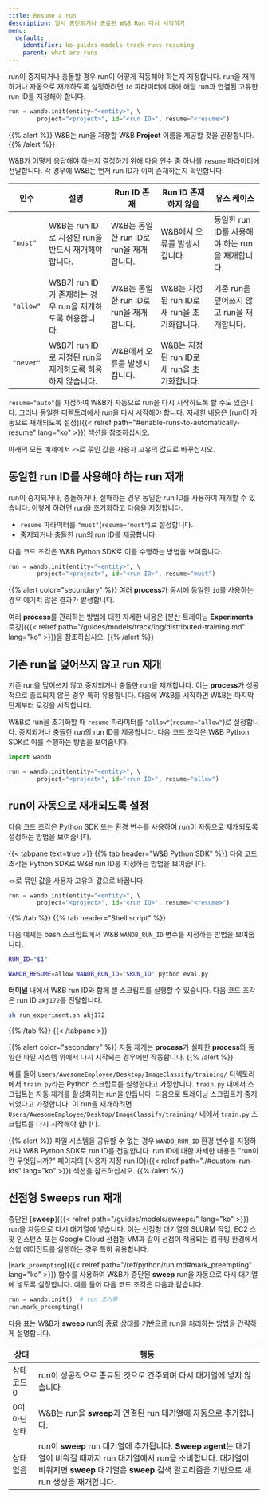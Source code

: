 ```yaml
---
title: Resume a run
description: 일시 중단되거나 종료된 W&B Run 다시 시작하기
menu:
  default:
    identifier: ko-guides-models-track-runs-resuming
    parent: what-are-runs
---
```


run이 중지되거나 충돌할 경우 run이 어떻게 작동해야 하는지 지정합니다. run을 재개하거나 자동으로 재개하도록 설정하려면 `id` 파라미터에 대해 해당 run과 연결된 고유한 run ID를 지정해야 합니다.

```python
run = wandb.init(entity="<entity>", \ 
        project="<project>", id="<run ID>", resume="<resume>")
```

{{% alert %}}
W&B는 run을 저장할 W&B **Project** 이름을 제공할 것을 권장합니다.
{{% /alert %}}

W&B가 어떻게 응답해야 하는지 결정하기 위해 다음 인수 중 하나를 `resume` 파라미터에 전달합니다. 각 경우에 W&B는 먼저 run ID가 이미 존재하는지 확인합니다.

|인수 | 설명 | Run ID 존재| Run ID 존재하지 않음 | 유스 케이스 |
| --- | --- | -- | --| -- |
| `"must"` | W&B는 run ID로 지정된 run을 반드시 재개해야 합니다. | W&B는 동일한 run ID로 run을 재개합니다. | W&B에서 오류를 발생시킵니다. | 동일한 run ID를 사용해야 하는 run을 재개합니다.  |
| `"allow"`| W&B가 run ID가 존재하는 경우 run을 재개하도록 허용합니다. | W&B는 동일한 run ID로 run을 재개합니다. | W&B는 지정된 run ID로 새 run을 초기화합니다. | 기존 run을 덮어쓰지 않고 run을 재개합니다. |
| `"never"`| W&B가 run ID로 지정된 run을 재개하도록 허용하지 않습니다. | W&B에서 오류를 발생시킵니다. | W&B는 지정된 run ID로 새 run을 초기화합니다. | |

`resume="auto"`를 지정하여 W&B가 자동으로 run을 다시 시작하도록 할 수도 있습니다. 그러나 동일한 디렉토리에서 run을 다시 시작해야 합니다. 자세한 내용은 [run이 자동으로 재개되도록 설정]({{< relref path="#enable-runs-to-automatically-resume" lang="ko" >}}) 섹션을 참조하십시오.

아래의 모든 예제에서 `<>`로 묶인 값을 사용자 고유의 값으로 바꾸십시오.

## 동일한 run ID를 사용해야 하는 run 재개
run이 중지되거나, 충돌하거나, 실패하는 경우 동일한 run ID를 사용하여 재개할 수 있습니다. 이렇게 하려면 run을 초기화하고 다음을 지정합니다.

* `resume` 파라미터를 `"must"`(`resume="must"`)로 설정합니다.
* 중지되거나 충돌한 run의 run ID를 제공합니다.

다음 코드 조각은 W&B Python SDK로 이를 수행하는 방법을 보여줍니다.

```python
run = wandb.init(entity="<entity>", \ 
        project="<project>", id="<run ID>", resume="must")
```

{{% alert color="secondary" %}}
여러 **process**가 동시에 동일한 `id`를 사용하는 경우 예기치 않은 결과가 발생합니다.

여러 **process**를 관리하는 방법에 대한 자세한 내용은 [분산 트레이닝 **Experiments** 로깅]({{< relref path="/guides/models/track/log/distributed-training.md" lang="ko" >}})을 참조하십시오.
{{% /alert %}}

## 기존 run을 덮어쓰지 않고 run 재개
기존 run을 덮어쓰지 않고 중지되거나 충돌한 run을 재개합니다. 이는 **process**가 성공적으로 종료되지 않은 경우 특히 유용합니다. 다음에 W&B를 시작하면 W&B는 마지막 단계부터 로깅을 시작합니다.

W&B로 run을 초기화할 때 `resume` 파라미터를 `"allow"`(`resume="allow"`)로 설정합니다. 중지되거나 충돌한 run의 run ID를 제공합니다. 다음 코드 조각은 W&B Python SDK로 이를 수행하는 방법을 보여줍니다.

```python
import wandb

run = wandb.init(entity="<entity>", \ 
        project="<project>", id="<run ID>", resume="allow")
```

## run이 자동으로 재개되도록 설정
다음 코드 조각은 Python SDK 또는 환경 변수를 사용하여 run이 자동으로 재개되도록 설정하는 방법을 보여줍니다.

{{< tabpane text=true >}}
  {{% tab header="W&B Python SDK" %}}
다음 코드 조각은 Python SDK로 W&B run ID를 지정하는 방법을 보여줍니다.

`<>`로 묶인 값을 사용자 고유의 값으로 바꿉니다.

```python
run = wandb.init(entity="<entity>", \ 
        project="<project>", id="<run ID>", resume="<resume>")
```  
  {{% /tab %}}
  {{% tab header="Shell script" %}}

다음 예제는 bash 스크립트에서 W&B `WANDB_RUN_ID` 변수를 지정하는 방법을 보여줍니다.

```bash title="run_experiment.sh"
RUN_ID="$1"

WANDB_RESUME=allow WANDB_RUN_ID="$RUN_ID" python eval.py
```
**터미널** 내에서 W&B run ID와 함께 셸 스크립트를 실행할 수 있습니다. 다음 코드 조각은 run ID `akj172`를 전달합니다.

```bash
sh run_experiment.sh akj172 
```

{{% /tab %}}
{{< /tabpane >}}

{{% alert color="secondary" %}}
자동 재개는 **process**가 실패한 **process**와 동일한 파일 시스템 위에서 다시 시작되는 경우에만 작동합니다.
{{% /alert %}}

예를 들어 `Users/AwesomeEmployee/Desktop/ImageClassify/training/` 디렉토리에서 `train.py`라는 Python 스크립트를 실행한다고 가정합니다. `train.py` 내에서 스크립트는 자동 재개를 활성화하는 run을 만듭니다. 다음으로 트레이닝 스크립트가 중지되었다고 가정합니다. 이 run을 재개하려면 `Users/AwesomeEmployee/Desktop/ImageClassify/training/` 내에서 `train.py` 스크립트를 다시 시작해야 합니다.

{{% alert %}}
파일 시스템을 공유할 수 없는 경우 `WANDB_RUN_ID` 환경 변수를 지정하거나 W&B Python SDK로 run ID를 전달합니다. run ID에 대한 자세한 내용은 "run이란 무엇입니까?" 페이지의 [사용자 지정 run ID]({{< relref path="./#custom-run-ids" lang="ko" >}}) 섹션을 참조하십시오.
{{% /alert %}}

## 선점형 Sweeps run 재개
중단된 [**sweep**]({{< relref path="/guides/models/sweeps/" lang="ko" >}}) run을 자동으로 다시 대기열에 넣습니다. 이는 선점형 대기열의 SLURM 작업, EC2 스팟 인스턴스 또는 Google Cloud 선점형 VM과 같이 선점이 적용되는 컴퓨팅 환경에서 스윕 에이전트를 실행하는 경우 특히 유용합니다.

[`mark_preempting`]({{< relref path="/ref/python/run.md#mark_preempting" lang="ko" >}}) 함수를 사용하여 W&B가 중단된 **sweep** run을 자동으로 다시 대기열에 넣도록 설정합니다. 예를 들어 다음 코드 조각은 다음과 같습니다.

```python
run = wandb.init()  # run 초기화
run.mark_preempting()
```
다음 표는 W&B가 **sweep** run의 종료 상태를 기반으로 run을 처리하는 방법을 간략하게 설명합니다.

|상태| 행동 |
|------| ---------|
|상태 코드 0| run이 성공적으로 종료된 것으로 간주되며 다시 대기열에 넣지 않습니다.  |
|0이 아닌 상태| W&B는 run을 **sweep**과 연결된 run 대기열에 자동으로 추가합니다.|
|상태 없음| run이 **sweep** run 대기열에 추가됩니다. **Sweep agent**는 대기열이 비워질 때까지 run 대기열에서 run을 소비합니다. 대기열이 비워지면 **sweep** 대기열은 **sweep** 검색 알고리즘을 기반으로 새 run 생성을 재개합니다.|
